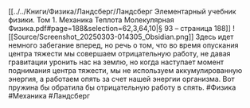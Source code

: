 [[../../Книги/Физика/Ландсберг/Ландсберг Элементарный учебник физики. Том 1. Механика Теплота Молекулярная Физика.pdf#page=188&selection=62,3,64,10|§ 93 – страница 188]]
![[Source/Screenshot_20250303-014305_Obsidian.png]]
Здесь идет немного забегание вперед, но речь о том, что во время опускания центра тяжести мы совершаем отрицательную работу, не давая гравитации уронить нас на землю, но когда наступает момент поднимания центра тяжести, мы не используем аккумулированную энергия, а работаем опять за счет нашей энергии организма. Вот пружина бы обратила бы отрицательную работу в спять.
#Физика #Механика #Ландсберг 